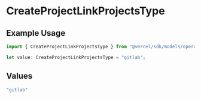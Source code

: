 # CreateProjectLinkProjectsType

## Example Usage

```typescript
import { CreateProjectLinkProjectsType } from "@vercel/sdk/models/operations/createproject.js";

let value: CreateProjectLinkProjectsType = "gitlab";
```

## Values

```typescript
"gitlab"
```